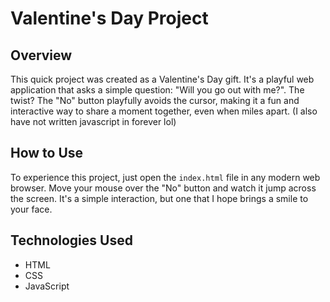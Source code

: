 # Valentine's Day Project

## Overview

This quick project was created as a Valentine's Day gift. It's a playful web application that asks a simple question: "Will you go out with me?". The twist? The "No" button playfully avoids the cursor, making it a fun and interactive way to share a moment together, even when miles apart.
(I also have not written javascript in forever lol)

## How to Use

To experience this project, just open the `index.html` file in any modern web browser. Move your mouse over the "No" button and watch it jump across the screen. It's a simple interaction, but one that I hope brings a smile to your face.

## Technologies Used

- HTML
- CSS
- JavaScript